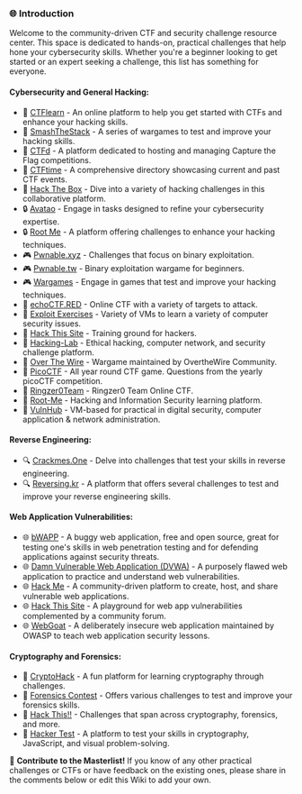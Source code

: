 ### **🌐 Introduction**

Welcome to the community-driven CTF and security challenge resource center. This space is dedicated to hands-on, practical challenges that help hone your cybersecurity skills. Whether you're a beginner looking to get started or an expert seeking a challenge, this list has something for everyone.

#### Cybersecurity and General Hacking:


* 🚩 [CTFlearn](https://ctflearn.com/) - An online platform to help you get started with CTFs and enhance your hacking skills. 
* 🚩 [SmashTheStack](http://smashthestack.org/) - A series of wargames to test and improve your hacking skills.
* 🚩 [CTFd](https://ctfd.io/) - A platform dedicated to hosting and managing Capture the Flag competitions. 
* 🚩 [CTFtime](https://ctftime.org/) - A comprehensive directory showcasing current and past CTF events. 
* 🚩 [Hack The Box](https://www.hackthebox.eu/) - Dive into a variety of hacking challenges in this collaborative platform.
 * 🔒 [Avatao](https://avatao.com/) - Engage in tasks designed to refine your cybersecurity expertise.
 * 🔒 [Root Me](https://www.root-me.org/) - A platform offering challenges to enhance your hacking techniques. 
* 🎮 [Pwnable.xyz](https://pwnable.xyz/) - Challenges that focus on binary exploitation.
*  🎮 [Pwnable.tw](https://pwnable.tw/) - Binary exploitation wargame for beginners.
* 🎮 [Wargames](http://overthewire.org/wargames/) - Engage in games that test and improve your hacking techniques.
* 🚩 [echoCTF.RED](https://echoctf.red/) - Online CTF with a variety of targets to attack. 
* 🚩 [Exploit Exercises](https://exploit-exercises.com/) - Variety of VMs to learn a variety of computer security issues. 
* 🚩 [Hack This Site](https://www.hackthissite.org/) - Training ground for hackers. 
* 🚩 [Hacking-Lab](https://www.hacking-lab.com/) - Ethical hacking, computer network, and security challenge platform.
*  🚩 [Over The Wire](https://overthewire.org/) - Wargame maintained by OvertheWire Community. 
* 🚩 [PicoCTF](https://picoctf.com/) - All year round CTF game. Questions from the yearly picoCTF competition. 
* 🚩 [Ringzer0Team](https://ringzer0ctf.com/) - Ringzer0 Team Online CTF. 
* 🚩 [Root-Me](https://www.root-me.org/) - Hacking and Information Security learning platform. 
* 🚩 [VulnHub](https://www.vulnhub.com/) - VM-based for practical in digital security, computer application & network administration.


#### Reverse Engineering:

* 🔍 [Crackmes.One](https://crackmes.one/) - Delve into challenges that test your skills in reverse engineering.
* 🔍 [Reversing.kr](http://reversing.kr/) - A platform that offers several challenges to test and improve your reverse engineering skills.

#### Web Application Vulnerabilities:

* 🌐 [bWAPP](http://www.itsecgames.com/) - A buggy web application, free and open source, great for testing one's skills in web penetration testing and for defending applications against security threats. 
* 🌐 [Damn Vulnerable Web Application (DVWA)](http://www.dvwa.co.uk/) - A purposely flawed web application to practice and understand web vulnerabilities.
* 🌐 [Hack Me](https://hack.me/) - A community-driven platform to create, host, and share vulnerable web applications.
* 🌐 [Hack This Site](https://www.hackthissite.org/) - A playground for web app vulnerabilities complemented by a community forum.
* 🌐 [WebGoat](https://www.owasp.org/index.php/Category:OWASP_WebGoat_Project) - A deliberately insecure web application maintained by OWASP to teach web application security lessons.

#### Cryptography and Forensics:

* 🔐 [CryptoHack](https://cryptohack.org/) - A fun platform for learning cryptography through challenges. 
* 🔐 [Forensics Contest](https://forensicscontest.com/) - Offers various challenges to test and improve your forensics skills.
* 🔐 [Hack This!!](https://www.hackthis.co.uk/) - Challenges that span across cryptography, forensics, and more.
* 🔐 [Hacker Test](http://www.hackertest.net/) - A platform to test your skills in cryptography, JavaScript, and visual problem-solving.


📢 **Contribute to the Masterlist!** If you know of any other practical challenges or CTFs or have feedback on the existing ones, please share in the comments below or edit this Wiki to add your own.
